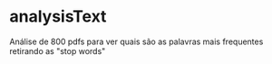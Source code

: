 # analysisText
Análise de 800 pdfs para ver quais são as palavras mais frequentes retirando as "stop words"
